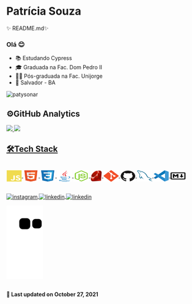 # Patrícia Souza
✨ README.md✨
 

### Olá 😊

- 📚 Estudando Cypress
- 🎓 Graduada na Fac. Dom Pedro II
- 👨‍🎓 Pós-graduada na Fac. Unijorge
- 📍  Salvador - BA

<img src="https://komarev.com/ghpvc/?username=patysonar&color=yellow" alt="patysonar"/>

## ⚙️GitHub Analytics

<div align="left">
  <a href="https://github.com/patysonar">
   <img height="180em" src="https://github-readme-stats.vercel.app/api?username=patysonar&show_icons=true&theme=dracula&include_all_commits=true&count_private=true"/>
   <img height="180em" src="https://github-readme-stats.vercel.app/api/top-langs/?username=patysonar&layout=compact&langs_count=7&theme=dracula"/>
</div>
 
## 🛠Tech Stack
<div style="display: inline_block"><br>
  <img align="center" alt="Js" height="30" width="40" src="https://raw.githubusercontent.com/devicons/devicon/master/icons/javascript/javascript-plain.svg">
  <img align="center" alt="HTML" height="30" width="40" src="https://raw.githubusercontent.com/devicons/devicon/master/icons/html5/html5-original.svg">
  <img align="center" alt="CSS" height="30" width="40" src="https://raw.githubusercontent.com/devicons/devicon/master/icons/css3/css3-original.svg">
  <img align="center" alt="java" height="30" width="40" src="https://raw.githubusercontent.com/devicons/devicon/master/icons/java/java-original.svg">
  <img align="center" alt="nodejs" height="30" width="40" src="https://raw.githubusercontent.com/devicons/devicon/master/icons/nodejs/nodejs-original.svg">
  <img align="center" alt="Ruby" height="30" width="30" src="https://raw.githubusercontent.com/devicons/devicon/master/icons/ruby/ruby-original.svg">
  <img align="center" alt="Git" height="30" width="40" src="https://raw.githubusercontent.com/devicons/devicon/master/icons/git/git-original.svg">
  <img align="center" alt="GitHub" height="30" width="40" src="https://raw.githubusercontent.com/devicons/devicon/master/icons/github/github-original.svg">
  <img align="center" alt="MySQL" height="30" width="40" src="https://raw.githubusercontent.com/devicons/devicon/master/icons/mysql/mysql-original.svg">
  <img align="center" alt="Visual Studio Code" height="30" width="40" src="https://raw.githubusercontent.com/devicons/devicon/master/icons/vscode/vscode-original.svg">
  <img align="center" alt="MarkdownL" height="30" width="40" src="https://raw.githubusercontent.com/devicons/devicon/master/icons/markdown/markdown-original.svg">
 </div>
  

  ##
  
  <div>
    <a href="https://www.instagram.com/patysonar/" target="_blank">
      <img align="center" alt="instagram" src="https://img.shields.io/badge/Instagram-E4405F?style=for-the-badge&logo=instagram&logoColor=white">
    </a>
    <a href="https://www.linkedin.com/in/paty-souza/" target="_blank">
      <img align="center" alt="linkedin" src="https://img.shields.io/badge/LinkedIn-0077B5?style=for-the-badge&logo=linkedin&logoColor=white">
    </a>
    <a href="mailto:patysonar@gmail.com" target="_blank">
      <img align="center" alt="linkedin" src="https://img.shields.io/badge/Gmail-D14836?style=for-the-badge&logo=gmail&logoColor=white">
    </a>
   
   ![Snake animation](https://github.com/patysonar/patysonar/blob/output/github-contribution-grid-snake.svg)
  </div>

 ##
 #### 📆 Last updated on October 27, 2021 
 
 


<!-- ### Hi there 👋-->

<!--
**patysonar/patysonar** is a ✨ _special_ ✨ repository because its `README.md` (this file) appears on your GitHub profile.

Here are some ideas to get you started:

- 🔭 I’m currently working on ...
- 🌱 I’m currently learning ...
- 👯 I’m looking to collaborate on ...
- 🤔 I’m looking for help with ...
- 💬 Ask me about ...
- 📫 How to reach me: ...
- 😄 Pronouns: ...
- ⚡ Fun fact: ...
-->
